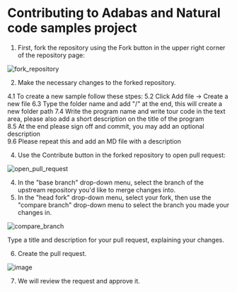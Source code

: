 # Contributing to Adabas and Natural code samples project

1.	First, fork the repository using the Fork button in the upper right corner of the repository page: 
 
![fork_repository](https://user-images.githubusercontent.com/23717841/203792956-15cfdb36-75c8-49a0-9bd0-d025bee6c95f.png)

2.	Make the necessary changes to the forked repository. 

4.1 To create a new sample follow these stpes: 
5.2 Click Add file -> Create a new file 
6.3 Type the folder name and add "/" at the end, this will create a new folder path 
7.4 Write the program name and write tour code in the text area, please also add a short description on the title of the program  
8.5 At the end please sign off and commit, you may add an optional description  
9.6 Please repeat this and add an MD file with a description 

4.	Use the Contribute button in the forked repository to open pull request: 

![open_pull_request](https://user-images.githubusercontent.com/23717841/203793171-57bede94-b426-4a49-a3d9-76fddacb8450.png)
 
4.	In the "base branch" drop-down menu, select the branch of the upstream repository you'd like to merge changes into.  
5.	In the "head fork" drop-down menu, select your fork, then use the "compare branch" drop-down menu to select the branch you made your changes in. 

![compare_branch](https://user-images.githubusercontent.com/23717841/203793292-2fae215d-652a-4b8b-91b4-f53d77b52ed1.png)

Type a title and description for your pull request, explaining your changes. 
 
6.	Create the pull request.

![image](https://user-images.githubusercontent.com/23717841/203793900-0195f58e-43f5-42c6-b032-87e2bee0918d.png)
  
7.	We will review the request and approve it. 


